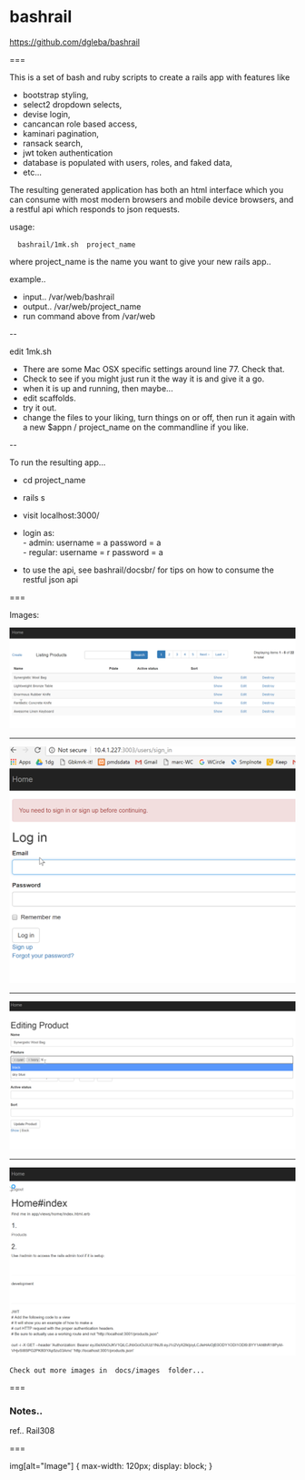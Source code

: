 # bashrail

https://github.com/dgleba/bashrail

===

This is a set of bash and ruby scripts to create a rails app with features like 
 - bootstrap styling, 
 - select2 dropdown selects, 
 - devise login, 
 - cancancan role based access, 
 - kaminari pagination, 
 - ransack search, 
 - jwt token authentication 
 - database is populated with users, roles, and faked data,
 - etc...

The resulting generated application has both an html interface which you can consume with most modern browsers and mobile device browsers, and a restful api which responds to json requests.


 usage:

      bashrail/1mk.sh  project_name

 where project_name is the name you want to give your new rails app..

 example..
 - input..  /var/web/bashrail
 - output.. /var/web/project_name
 - run command above from /var/web

--


 edit 1mk.sh
  - There are some Mac OSX specific settings around line 77. Check that.
  - Check to see if you might just run it the way it is and give it a go.
  - when it is up and running, then maybe...
  - edit scaffolds.
  - try it out.
  - change the files to your liking, turn things on or off, then run it again with a new $appn / project_name on the commandline if you like.

  
--

 To run the resulting app...  
  - cd project_name  
  - rails s  
  - visit localhost:3000/  
  - login as:  
        - admin:   username = a   password = a  
        - regular: username = r   password = a  
            
  - to use the api, see bashrail/docsbr/ for tips on how to consume the restful json api    

===

Images:
  
![Imagez](docs/images/list-main.png "List view")

 - - -

 ![Imagez](docs/images/login.png "Image")
 
 - - -

![Imagez](docs/images/select2-multiple-manytomany.png?raw=true "Image")

 - - -

![Imagez](docs/images/home.png?raw=true "Image")

    
    Check out more images in  docs/images  folder...
    
    
===

### Notes..




ref..
    Rail308

===

img[alt="Image"] { 
  max-width:  120px; 
  display: block;
}
